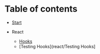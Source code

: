 # Table of contents

- [Start](README.md)

- React
  - [Hooks](react/Hooks)
  - [Testing Hooks](react/Testing Hooks]
